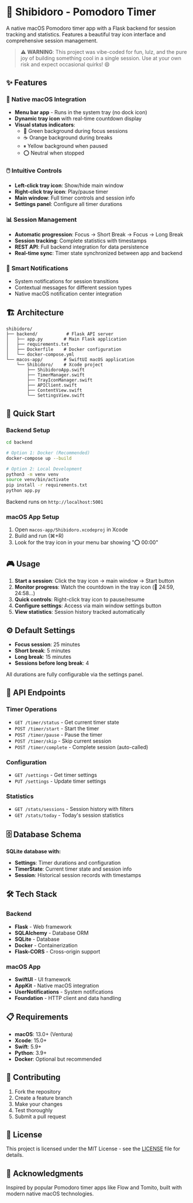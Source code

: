 # 🍅 Shibidoro - Pomodoro Timer

A native macOS Pomodoro timer app with a Flask backend for session tracking and statistics. Features a beautiful tray icon interface and comprehensive session management.

> ⚠️ **WARNING**: This project was vibe-coded for fun, lulz, and the pure joy of building something cool in a single session. Use at your own risk and expect occasional quirks! 😄

## ✨ Features

### 🎯 **Native macOS Integration**
- **Menu bar app** - Runs in the system tray (no dock icon)
- **Dynamic tray icon** with real-time countdown display
- **Visual status indicators**:
  - 🎯 Green background during focus sessions
  - ☕️ Orange background during breaks
  - ⏸ Yellow background when paused
  - ⭕️ Neutral when stopped

### 🖱️ **Intuitive Controls**
- **Left-click tray icon**: Show/hide main window
- **Right-click tray icon**: Play/pause timer
- **Main window**: Full timer controls and session info
- **Settings panel**: Configure all timer durations

### 📊 **Session Management**
- **Automatic progression**: Focus → Short Break → Focus → Long Break
- **Session tracking**: Complete statistics with timestamps
- **REST API**: Full backend integration for data persistence
- **Real-time sync**: Timer state synchronized between app and backend

### 🔔 **Smart Notifications**
- System notifications for session transitions
- Contextual messages for different session types
- Native macOS notification center integration

## 🏗️ **Architecture**

```
shibidoro/
├── backend/           # Flask API server
│   ├── app.py        # Main Flask application
│   ├── requirements.txt
│   ├── Dockerfile    # Docker configuration
│   └── docker-compose.yml
└── macos-app/        # SwiftUI macOS application
    └── Shibidoro/    # Xcode project
        ├── ShibidoroApp.swift
        ├── TimerManager.swift
        ├── TrayIconManager.swift
        ├── APIClient.swift
        ├── ContentView.swift
        └── SettingsView.swift
```

## 🚀 **Quick Start**

### **Backend Setup**
```bash
cd backend

# Option 1: Docker (Recommended)
docker-compose up --build

# Option 2: Local Development
python3 -m venv venv
source venv/bin/activate
pip install -r requirements.txt
python app.py
```

Backend runs on `http://localhost:5001`

### **macOS App Setup**
1. Open `macos-app/Shibidoro.xcodeproj` in Xcode
2. Build and run (⌘+R)
3. Look for the tray icon in your menu bar showing "⭕️ 00:00"

## 🎮 **Usage**

1. **Start a session**: Click the tray icon → main window → Start button
2. **Monitor progress**: Watch the countdown in the tray icon (🎯 24:59, 24:58...)
3. **Quick controls**: Right-click tray icon to pause/resume
4. **Configure settings**: Access via main window settings button
5. **View statistics**: Session history tracked automatically

## ⚙️ **Default Settings**

- **Focus session**: 25 minutes
- **Short break**: 5 minutes
- **Long break**: 15 minutes
- **Sessions before long break**: 4

All durations are fully configurable via the settings panel.

## 🔌 **API Endpoints**

### Timer Operations
- `GET /timer/status` - Get current timer state
- `POST /timer/start` - Start the timer
- `POST /timer/pause` - Pause the timer
- `POST /timer/skip` - Skip current session
- `POST /timer/complete` - Complete session (auto-called)

### Configuration
- `GET /settings` - Get timer settings
- `PUT /settings` - Update timer settings

### Statistics
- `GET /stats/sessions` - Session history with filters
- `GET /stats/today` - Today's session statistics

## 🗄️ **Database Schema**

**SQLite database with:**
- **Settings**: Timer durations and configuration
- **TimerState**: Current timer state and session info
- **Session**: Historical session records with timestamps

## 🛠️ **Tech Stack**

### Backend
- **Flask** - Web framework
- **SQLAlchemy** - Database ORM
- **SQLite** - Database
- **Docker** - Containerization
- **Flask-CORS** - Cross-origin support

### macOS App
- **SwiftUI** - UI framework
- **AppKit** - Native macOS integration
- **UserNotifications** - System notifications
- **Foundation** - HTTP client and data handling

## 📋 **Requirements**

- **macOS**: 13.0+ (Ventura)
- **Xcode**: 15.0+
- **Swift**: 5.9+
- **Python**: 3.9+
- **Docker**: Optional but recommended

## 🤝 **Contributing**

1. Fork the repository
2. Create a feature branch
3. Make your changes
4. Test thoroughly
5. Submit a pull request

## 📄 **License**

This project is licensed under the MIT License - see the [LICENSE](LICENSE) file for details.

## 🙏 **Acknowledgments**

Inspired by popular Pomodoro timer apps like Flow and Tomito, built with modern native macOS technologies.
